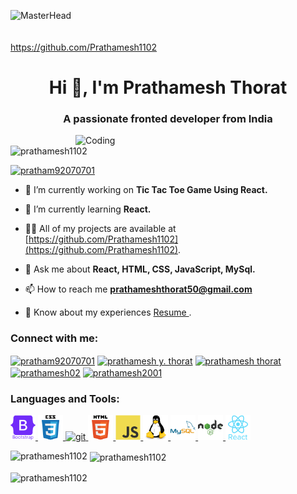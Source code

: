 ![MasterHead](https://www.icegif.com/wp-content/uploads/2023/04/icegif-256.gif)
<br><span></span></br>
<br>https://github.com/Prathamesh1102</br>

<h1 align="center">Hi 👋, I'm Prathamesh Thorat</h1>
<h3 align="center">A passionate fronted developer from India </h3>
<img align = "right" alt="Coding" width="400" src="https://cdn.dribbble.com/users/2571505/screenshots/14197653/media/324034b1707825a543f520a98d30fdf2.gif">

<p align="left"> <img src="https://komarev.com/ghpvc/?username=prathamesh1102&label=Profile%20views&color=0e75b6&style=flat" alt="prathamesh1102" /> </p>

<p align="left"> <a href="https://twitter.com/pratham92070701" target="blank"><img src="https://img.shields.io/twitter/follow/pratham92070701?logo=twitter&style=for-the-badge" alt="pratham92070701" /></a> </p>

- 🔭 I’m currently working on **Tic Tac Toe Game Using React.**

- 🌱 I’m currently learning **React.**

- 👨‍💻 All of my projects are available at [https://github.com/Prathamesh1102](https://github.com/Prathamesh1102).

- 💬 Ask me about **React, HTML, CSS, JavaScript, MySql.**

- 📫 How to reach me **prathameshthorat50@gmail.com**

- 📄 Know about my experiences [ Resume ](https://drive.google.com/file/d/1eAuMUDUB2cV0P69qQK3g5ZvsXe1oUZ5s/view?usp=sharing).

<h3 align="left">Connect with me:</h3>
<p align="left">
<a href="https://twitter.com/pratham92070701" target="blank"><img align="center" src="https://raw.githubusercontent.com/rahuldkjain/github-profile-readme-generator/master/src/images/icons/Social/twitter.svg" alt="pratham92070701" height="30" width="40" /></a>
<a href="https://linkedin.com/in/prathamesh y. thorat" target="blank"><img align="center" src="https://raw.githubusercontent.com/rahuldkjain/github-profile-readme-generator/master/src/images/icons/Social/linked-in-alt.svg" alt="prathamesh y. thorat" height="30" width="40" /></a>
<a href="https://instagram.com/prathamesh thorat" target="blank"><img align="center" src="https://raw.githubusercontent.com/rahuldkjain/github-profile-readme-generator/master/src/images/icons/Social/instagram.svg" alt="prathamesh thorat" height="30" width="40" /></a>
<a href="https://www.leetcode.com/prathamesh02" target="blank"><img align="center" src="https://raw.githubusercontent.com/rahuldkjain/github-profile-readme-generator/master/src/images/icons/Social/leet-code.svg" alt="prathamesh02" height="30" width="40" /></a>
<a href="https://www.hackerearth.com/prathamesh2001" target="blank"><img align="center" src="https://raw.githubusercontent.com/rahuldkjain/github-profile-readme-generator/master/src/images/icons/Social/hackerearth.svg" alt="prathamesh2001" height="30" width="40" /></a>
</p>

<h3 align="left">Languages and Tools:</h3>
<p align="left"> <a href="https://getbootstrap.com" target="_blank" rel="noreferrer"> <img src="https://raw.githubusercontent.com/devicons/devicon/master/icons/bootstrap/bootstrap-plain-wordmark.svg" alt="bootstrap" width="40" height="40"/> </a> <a href="https://www.w3schools.com/css/" target="_blank" rel="noreferrer"> <img src="https://raw.githubusercontent.com/devicons/devicon/master/icons/css3/css3-original-wordmark.svg" alt="css3" width="40" height="40"/> </a> <a href="https://git-scm.com/" target="_blank" rel="noreferrer"> <img src="https://www.vectorlogo.zone/logos/git-scm/git-scm-icon.svg" alt="git" width="40" height="40"/> </a> <a href="https://www.w3.org/html/" target="_blank" rel="noreferrer"> <img src="https://raw.githubusercontent.com/devicons/devicon/master/icons/html5/html5-original-wordmark.svg" alt="html5" width="40" height="40"/> </a> <a href="https://developer.mozilla.org/en-US/docs/Web/JavaScript" target="_blank" rel="noreferrer"> <img src="https://raw.githubusercontent.com/devicons/devicon/master/icons/javascript/javascript-original.svg" alt="javascript" width="40" height="40"/> </a> <a href="https://www.linux.org/" target="_blank" rel="noreferrer"> <img src="https://raw.githubusercontent.com/devicons/devicon/master/icons/linux/linux-original.svg" alt="linux" width="40" height="40"/> </a> <a href="https://www.mysql.com/" target="_blank" rel="noreferrer"> <img src="https://raw.githubusercontent.com/devicons/devicon/master/icons/mysql/mysql-original-wordmark.svg" alt="mysql" width="40" height="40"/> </a> <a href="https://nodejs.org" target="_blank" rel="noreferrer"> <img src="https://raw.githubusercontent.com/devicons/devicon/master/icons/nodejs/nodejs-original-wordmark.svg" alt="nodejs" width="40" height="40"/> </a> <a href="https://reactjs.org/" target="_blank" rel="noreferrer"> <img src="https://raw.githubusercontent.com/devicons/devicon/master/icons/react/react-original-wordmark.svg" alt="react" width="40" height="40"/> </a> </p>

<p><img align="left" src="https://github-readme-stats.vercel.app/api/top-langs?username=prathamesh1102&show_icons=true&locale=en&layout=compact" alt="prathamesh1102" /></p>

<p>&nbsp;<img align="center" src="https://github-readme-stats.vercel.app/api?username=prathamesh1102&show_icons=true&locale=en" alt="prathamesh1102" /></p>

<p><img align="center" src="https://github-readme-streak-stats.herokuapp.com/?user=prathamesh1102&" alt="prathamesh1102" /></p>

